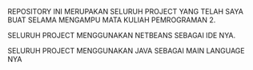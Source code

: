 REPOSITORY INI MERUPAKAN SELURUH PROJECT YANG TELAH SAYA BUAT SELAMA MENGAMPU MATA KULIAH PEMROGRAMAN 2.

SELURUH PROJECT MENGGUNAKAN NETBEANS SEBAGAI IDE NYA.

SELURUH PROJECT MENGGUNAKAN JAVA SEBAGAI MAIN LANGUAGE NYA 

